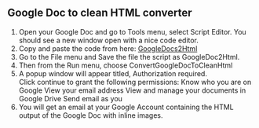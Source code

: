 ## Google Doc to clean HTML converter ##

 1. Open your Google Doc and go to Tools menu, select Script Editor. You
    should see a new window open with a nice code editor. 
 2. Copy and paste the code from here: [GoogleDocs2Html][1]
 3. Go to the File menu and Save the file the script as GoogleDoc2Html.
 4. Then from the Run menu, choose ConvertGoogleDocToCleanHtml
 5. A popup window will appear titled, Authorization required.  
    Click continue to grant the following permissions:
    Know who you are on Google
    View your email address
    View and manage your documents in Google Drive
    Send email as you
 6. You will get an email at your Google Account containing the HTML
    output of the Google Doc with inline images.

  [1]: https://raw.githubusercontent.com/thejimbirch/GoogleDoc2Html/master/code.js
